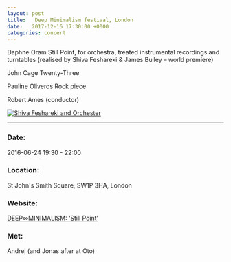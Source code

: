 ```yaml
---
layout: post
title:   Deep Minimalism festival, London
date:   2017-12-16 17:30:00 +0000
categories: concert
---
```


Daphne Oram Still Point, for orchestra, treated instrumental recordings and turntables
(realised by Shiva Feshareki & James Bulley – world premiere)

John Cage Twenty-Three

Pauline Oliveros Rock piece

Robert Ames (conductor)

[![Shiva Feshareki and Orchester](/notes/images/2016-07-24-daphne-oram-shiva-feshareki/preview/DSCF4850.JPG)](/notes/images/2016-07-24-daphne-oram-shiva-feshareki/DSCF4850.JPG)


---

### Date:

2016-06-24 19:30 - 22:00

### Location:

 St John's Smith Square, SW1P 3HA, London

### Website:

[DEEP∞MINIMALISM: ‘Still Point’](https://www.lcorchestra.co.uk/events/deepminimalism/)

### Met:

Andrej (and Jonas after at Oto)
